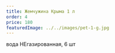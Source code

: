 ```yaml
---
title: Жемчужина Крыма 1 л
order: 4
price: 180
featuredImage: ../../images/pet-1-g.jpg
---
```


вода НЕгазированная, 6 шт
